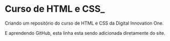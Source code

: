 # Curso de HTML e CSS_
 Criando um repositório do curso de HTML e CSS da Digital Innovation One.
 
 E aprendendo GitHub, esta linha esta sendo adicionada diretamente do site.
